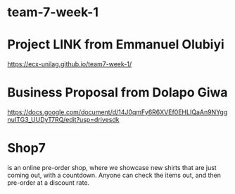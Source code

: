 # team-7-week-1


# Project LINK from Emmanuel Olubiyi
 https://ecx-unilag.github.io/team7-week-1/

# Business Proposal from Dolapo Giwa
https://docs.google.com/document/d/14J0qmFy6R6XVEf0EHLIQaAn9NYggnuITG3_UUDyT7RQ/edit?usp=drivesdk

# Shop7
is an online pre-order shop, where we showcase new shirts that are just coming out, with a countdown.
Anyone can check the items out, and then pre-order at a discount rate.
